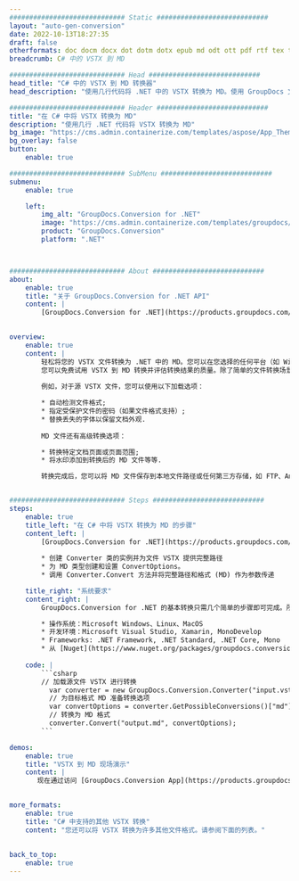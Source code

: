 ```yaml
---
############################# Static ############################
layout: "auto-gen-conversion"
date: 2022-10-13T18:27:35
draft: false
otherformats: doc docm docx dot dotm dotx epub md odt ott pdf rtf tex txt vdx vsdm vsdx vssm vssx vstm vstx vsx vtx xps
breadcrumb: C# 中的 VSTX 到 MD

############################# Head ############################
head_title: "C# 中的 VSTX 到 MD 转换器"
head_description: "使用几行代码将 .NET 中的 VSTX 转换为 MD。使用 GroupDocs 文档转换 API 转换 160 多种文件格式。"

############################# Header ############################
title: "在 C# 中将 VSTX 转换为 MD"
description: "使用几行 .NET 代码将 VSTX 转换为 MD"
bg_image: "https://cms.admin.containerize.com/templates/aspose/App_Themes/V3/images/bg/header1.png"
bg_overlay: false
button:
    enable: true

############################# SubMenu ############################
submenu:
    enable: true

    left:
        img_alt: "GroupDocs.Conversion for .NET"
        image: "https://cms.admin.containerize.com/templates/groupdocs/images/product-logos/90x90-noborder/groupdocs-conversion-net.png"
        product: "GroupDocs.Conversion"
        platform: ".NET"



############################# About ############################
about:
    enable: true
    title: "关于 GroupDocs.Conversion for .NET API"
    content: |
        [GroupDocs.Conversion for .NET](https://products.groupdocs.com/conversion/net/)可用于转换Microsoft Word、Excel、PowerPoint、PDF、Visio等格式。 GroupDocs.Conversion 是一个独立的 API，适用于需要高性能的后端和内部系统。它不依赖于任何软件，例如 Microsoft 或 Open Office。
    

overview:
    enable: true
    content: |
        轻松将您的 VSTX 文件转换为 .NET 中的 MD。您可以在您选择的任何平台（如 Windows、Linux、macOS）中仅使用几行 C# 代码行。
        您可以免费试用 VSTX 到 MD 转换并评估转换结果的质量。除了简单的文件转换场景，您还可以尝试更高级的选项来加载源 VSTX 文件和保存输出 MD 结果。 
        
        例如，对于源 VSTX 文件，您可以使用以下加载选项：

        * 自动检测文件格式;
        * 指定受保护文件的密码（如果文件格式支持）;
        * 替换丢失的字体以保留文档外观.
        
        MD 文件还有高级转换选项：

        * 转换特定文档页面或页面范围;
        * 将水印添加到转换后的 MD 文件等等.

        转换完成后，您可以将 MD 文件保存到本地文件路径或任何第三方存储，如 FTP、Amazon S3、Google Drive、Dropbox 等。请注意 - 将 VSTX 转换为 MD 无需安装任何额外的软件 - 如 MS Office、Open Office、Adobe Acrobat Reader 等。


############################# Steps ############################
steps:
    enable: true
    title_left: "在 C# 中将 VSTX 转换为 MD 的步骤"
    content_left: |
        [GroupDocs.Conversion for .NET](https://products.groupdocs.com/conversion/net/) 使开发人员只需几行代码即可轻松地将 VSTX 文件转换为 MD。
        
        * 创建 Converter 类的实例并为文件 VSTX 提供完整路径
        * 为 MD 类型创建和设置 ConvertOptions。
        * 调用 Converter.Convert 方法并将完整路径和格式 (MD) 作为参数传递

    title_right: "系统要求"
    content_right: |
        GroupDocs.Conversion for .NET 的基本转换只需几个简单的步骤即可完成。所有主要平台和操作系统都支持我们的 API。在执行以下代码之前，请确保您的系统上安装了以下先决条件。

        * 操作系统：Microsoft Windows、Linux、MacOS
        * 开发环境：Microsoft Visual Studio, Xamarin, MonoDevelop
        * Frameworks: .NET Framework, .NET Standard, .NET Core, Mono
        * 从 [Nuget](https://www.nuget.org/packages/groupdocs.conversion) 获取最新的 GroupDocs.Conversion for .NET
         
    code: |
        ```csharp    
        // 加载源文件 VSTX 进行转换
          var converter = new GroupDocs.Conversion.Converter("input.vstx");
          // 为目标格式 MD 准备转换选项
          var convertOptions = converter.GetPossibleConversions()["md"].ConvertOptions;
          // 转换为 MD 格式
          converter.Convert("output.md", convertOptions);
        ```

demos:
    enable: true
    title: "VSTX 到 MD 现场演示"
    content: |
       现在通过访问 [GroupDocs.Conversion App](https://products.groupdocs.app/conversion/family) 网站将 VSTX 转换为 MD。在线演示具有以下优点
          

more_formats:
    enable: true
    title: "C# 中支持的其他 VSTX 转换"
    content: "您还可以将 VSTX 转换为许多其他文件格式。请参阅下面的列表。"
       
       
back_to_top:
    enable: true
---
```

